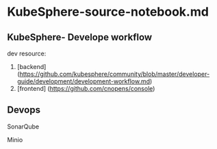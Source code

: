 # KubeSphere-source-notebook.md


## KubeSphere- Develope workflow 

dev resource:
1. [backend] (https://github.com/kubesphere/community/blob/master/developer-guide/development/development-workflow.md)
2. [frontend] (https://github.com/cnopens/console)





## Devops

SonarQube

Minio

